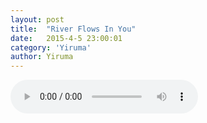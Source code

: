 ```yaml
---
layout: post
title:  "River Flows In You"
date:   2015-4-5 23:00:01
category: 'Yiruma'
author: Yiruma
---
```


<div class="nahravka">
   <audio controls="controls" preload="auto">
        <source src="\..\..\audio\River Flows In You.mp3" type="audio/mpeg"/>
        <source src="\..\..\audio\River Flows In You.ogg" type="audio/ogg"/>
   </audio>
  </ul> 
</div>